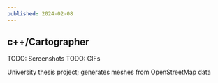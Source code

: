 ```yaml
---
published: 2024-02-08
---
```


## c++/Cartographer

TODO: Screenshots
TODO: GIFs

University thesis project; generates meshes from OpenStreetMap data

